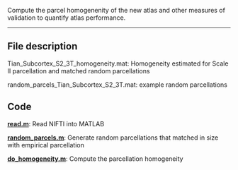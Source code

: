 Compute the parcel homogenenity of the new atlas and other measures of validation to quantify atlas performance.
***
## File description 

Tian_Subcortex_S2_3T_homogeneity.mat: Homogeneity estimated for Scale II parcellation and matched random parcellations

random_parcels_Tian_Subcortex_S2_3T.mat: example random parcellations 

## Code 
[**read.m**](../functions/read.m): Read NIFTI into MATLAB

[**random_parcels.m**](../functions/random_parcels.m): Generate random parcellations that matched in size with empirical parcellation

[**do_homogeneity.m**](../functions/do_homogeneity.m): Compute the parcellation homogeneity 
